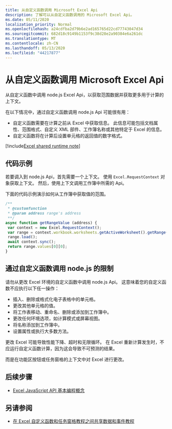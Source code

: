 ```yaml
---
title: 从自定义函数调用 Microsoft Excel Api
description: 了解可以从自定义函数调用的 Microsoft Excel Api。
ms.date: 05/11/2020
localization_priority: Normal
ms.openlocfilehash: a24cdfba2d79b6e2ad165765d22cd77743047d34
ms.sourcegitcommit: 682d18c9149b1153f9c38d28e2a90384e6a261dc
ms.translationtype: MT
ms.contentlocale: zh-CN
ms.lasthandoff: 05/13/2020
ms.locfileid: "44217877"
---
```

# <a name="call-microsoft-excel-apis-from-a-custom-function"></a>从自定义函数调用 Microsoft Excel Api

从自定义函数中调用 node.js Excel Api，以获取范围数据并获取更多用于计算的上下文。

在以下情况中，通过自定义函数调用 node.js Api 可能很有用：

- 自定义函数需要在计算之前从 Excel 中获取信息。 此信息可能包括文档属性、范围格式、自定义 XML 部件、工作簿名称或其他特定于 Excel 的信息。
- 自定义函数将在计算后设置单元格的返回值的数字格式。

[!include[Excel shared runtime note](../includes/note-requires-shared-runtime.md)]

## <a name="code-sample"></a>代码示例

若要调入到 node.js Api，首先需要一个上下文。 使用 `Excel.RequestContext` 对象获取上下文。 然后，使用上下文调用工作簿中所需的 Api。

下面的代码示例演示如何从工作簿中获取值的范围。

```JavaScript
/**
 * @customfunction
 * @param address range's address
 **/
async function getRangeValue (address) {
 var context = new Excel.RequestContext();
 var range = context.workbook.worksheets.getActiveWorksheet().getRange(address);
 range.load();
 await context.sync();
 return range.values[0][0];
}
```

## <a name="limitations-of-calling-officejs-through-a-custom-function"></a>通过自定义函数调用 node.js 的限制

请勿从更改 Excel 环境的自定义函数中调用 node.js Api。 这意味着您的自定义函数不应执行以下任一操作：

- 插入、删除或格式化电子表格中的单元格。
- 更改其他单元格的值。
- 将工作表移动、重命名、删除或添加到工作簿中。
- 更改任何环境选项，如计算模式或屏幕视图。
- 将名称添加到工作簿中。
- 设置属性或执行大多数方法。

更改 Excel 可能导致性能下降、超时和无限循环。 在 Excel 重新计算发生时，不应运行自定义函数计算，因为这会导致不可预测的结果。

而是在功能区按钮或任务窗格的上下文中对 Excel 进行更改。

## <a name="next-steps"></a>后续步骤

- [Excel JavaScript API 基本编程概念](../reference/overview/excel-add-ins-reference-overview.md)

## <a name="see-also"></a>另请参阅

- [在 Excel 自定义函数和任务窗格教程之间共享数据和事件教程](../tutorials/share-data-and-events-between-custom-functions-and-the-task-pane-tutorial.md)